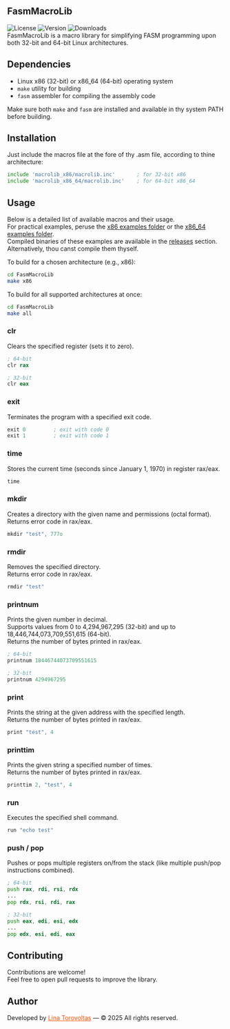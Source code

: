 ## FasmMacroLib

![License](https://img.shields.io/github/license/lina-torovoltas/FasmMacrosLib)
![Version](https://img.shields.io/github/v/release/lina-torovoltas/FasmMacrosLib)
![Downloads](https://img.shields.io/github/downloads/lina-torovoltas/FasmMacrosLib/total)</br>
FasmMacroLib is a macro library for simplifying FASM programming upon both 32-bit and 64-bit Linux architectures.

## Dependencies

- Linux x86 (32-bit) or x86_64 (64-bit) operating system  
- `make` utility for building  
- `fasm` assembler for compiling the assembly code

Make sure both `make` and `fasm` are installed and available in thy system PATH before building.


## Installation

Just include the macros file at the fore of thy .asm file, according to thine architecture:

```asm
include 'macrolib_x86/macrolib.inc'       ; for 32-bit x86
include 'macrolib_x86_64/macrolib.inc'    ; for 64-bit x86_64
```


## Usage

Below is a detailed list of available macros and their usage.</br>
For practical examples, peruse the [x86 examples folder](macrolib_x86/examples) or the [x86_64 examples folder](macrolib_x86_64/examples).</br>
Compiled binaries of these examples are available in the [releases](https://github.com/lina-torovoltas/FasmMacrosLib/releases) section.</br>
Alternatively, thou canst compile them thyself.

To build for a chosen architecture (e.g., x86):
```bash
cd FasmMacroLib
make x86
```

To build for all supported architectures at once:
```bash
cd FasmMacroLib
make all
```

### clr
Clears the specified register (sets it to zero).

```asm
; 64-bit
clr rax

; 32-bit
clr eax
```

### exit
Terminates the program with a specified exit code.

```asm
exit 0         ; exit with code 0
exit 1         ; exit with code 1
```

### time
Stores the current time (seconds since January 1, 1970) in register rax/eax.

```asm
time
```

### mkdir
Creates a directory with the given name and permissions (octal format).</br>
Returns error code in rax/eax.

```asm
mkdir "test", 777o
```

### rmdir
Removes the specified directory.</br>
Returns error code in rax/eax.

```asm
rmdir "test"
```

### printnum
Prints the given number in decimal.</br>
Supports values from 0 to 4,294,967,295 (32-bit) and up to 18,446,744,073,709,551,615 (64-bit).</br>
Returns the number of bytes printed in rax/eax.

```asm
; 64-bit
printnum 18446744073709551615

; 32-bit
printnum 4294967295
```

### print
Prints the string at the given address with the specified length.</br>
Returns the number of bytes printed in rax/eax.

```asm
print "test", 4
```

### printtim
Prints the given string a specified number of times.</br>
Returns the number of bytes printed in rax/eax.

```asm
printtim 2, "test", 4
```

### run
Executes the specified shell command.

```asm
run "echo test"
```

### push / pop
Pushes or pops multiple registers on/from the stack (like multiple push/pop instructions combined).

```asm
; 64-bit
push rax, rdi, rsi, rdx
...
pop rdx, rsi, rdi, rax

; 32-bit
push eax, edi, esi, edx
...
pop edx, esi, edi, eax
```


## Contributing

Contributions are welcome!</br>
Feel free to open pull requests to improve the library.


## Author

Developed by <a href="https://github.com/lina-torovoltas" style="color:#ff4f00">Lina Torovoltas</a> — © 2025 All rights reserved.